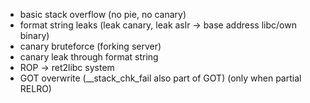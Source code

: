 

- basic stack overflow (no pie, no canary)
- format string leaks (leak canary, leak aslr -> base address libc/own binary)
- canary bruteforce (forking server)
- canary leak through format string
- ROP -> ret2libc system
- GOT overwrite (__stack_chk_fail also part of GOT) (only when partial RELRO)

